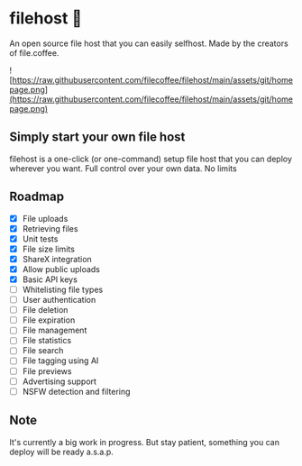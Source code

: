 # filehost 📁
An open source file host that you can easily selfhost. Made by the creators of file.coffee.

![https://raw.githubusercontent.com/filecoffee/filehost/main/assets/git/homepage.png](https://raw.githubusercontent.com/filecoffee/filehost/main/assets/git/homepage.png)

## Simply start your own file host
filehost is a one-click (or one-command) setup file host that you can deploy wherever you want. Full control over your own data. No limits

## Roadmap
- [x] File uploads
- [x] Retrieving files
- [x] Unit tests
- [x] File size limits
- [x] ShareX integration
- [x] Allow public uploads
- [x] Basic API keys
- [ ] Whitelisting file types
- [ ] User authentication
- [ ] File deletion
- [ ] File expiration
- [ ] File management
- [ ] File statistics
- [ ] File search
- [ ] File tagging using AI
- [ ] File previews
- [ ] Advertising support
- [ ] NSFW detection and filtering

## Note
It's currently a big work in progress. But stay patient, something you can deploy will be ready a.s.a.p.
